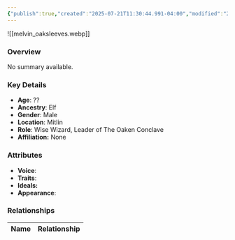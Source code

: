 ```yaml
---
{"publish":true,"created":"2025-07-21T11:30:44.991-04:00","modified":"2025-07-27T17:21:11.791-04:00","published":"2025-07-27T17:21:11.791-04:00","cssclasses":"","Age":"??","Ancestry":"Elf","Gender":"Male","Location":["Mitlin"],"Role":["Wise Wizard, Leader of The Oaken Conclave"],"Affiliation":["None"],"Appearances":["[[00 -The High Rollers Campaign-]]","[[15 Kindlethicket - Envoys of Mitlin]]","[[16 Kindlethicket - The Winter Hunt]]","[[18 The Marrowsucker Contract]]"]}
---
```



![[melvin_oaksleeves.webp]]

### Overview
No summary available.

### Key Details
- **Age**: ??
- **Ancestry**: Elf
- **Gender**: Male
- **Location**: Mitlin
- **Role**: Wise Wizard, Leader of The Oaken Conclave
- **Affiliation:** None

### Attributes
- **Voice**: 
- **Traits**: 
- **Ideals:** 
- **Appearance**:

### Relationships

| Name  | Relationship |
| ----- | ------------ |
